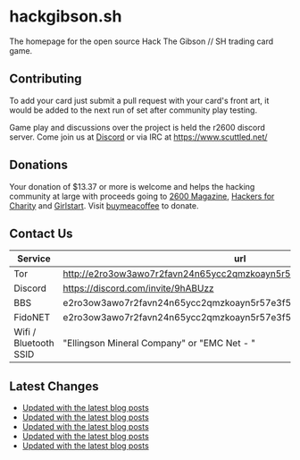 # hackgibson.sh
The homepage for the open source Hack The Gibson // SH trading card game.


## Contributing

To add your card just submit a pull request with your card's front art, it would be added to the next run of set after community play testing.

Game play and discussions over the project is held the r2600 discord server. Come join us at [Discord](https://discord.com/invite/9hABUzz) or via IRC at https://www.scuttled.net/


## Donations

Your donation of $13.37 or more is welcome and helps the hacking community at large with proceeds going to [2600 Magazine](https://2600.com/), [Hackers for Charity](https://hackersforcharity.org) and [Girlstart](https://girlstart.org).  Visit [buymeacoffee](https://www.buymeacoffee.com/hackgibson.sh) to donate.


## Contact Us

Service | url
-|-
Tor | http://e2ro3ow3awo7r2favn24n65ycc2qmzkoayn5r57e3f56nvjwdcgg32ad.onion
Discord | https://discord.com/invite/9hABUzz
BBS | e2ro3ow3awo7r2favn24n65ycc2qmzkoayn5r57e3f56nvjwdcgg32ad.onion:23
FidoNET | e2ro3ow3awo7r2favn24n65ycc2qmzkoayn5r57e3f56nvjwdcgg32ad.onion:24554
Wifi / Bluetooth SSID | "Ellingson Mineral Company" or "EMC Net - <fidonet address>"

## Latest Changes
<!-- BLOG-POST-LIST:START -->
- [Updated with the latest blog posts](https://github.com/DFW2600/hackgibson.sh/commit/b08d4a29fe18641ee084fb074f80deeec20bb340)
- [Updated with the latest blog posts](https://github.com/DFW2600/hackgibson.sh/commit/e532dd34a890c8fcf8f1d41f8d03c94d4222632e)
- [Updated with the latest blog posts](https://github.com/DFW2600/hackgibson.sh/commit/60755d08dea6a07d943422773f6ddc2b604e24f1)
- [Updated with the latest blog posts](https://github.com/DFW2600/hackgibson.sh/commit/c70a331ff72d951f9d2b67d431eb24bb985a047a)
- [Updated with the latest blog posts](https://github.com/DFW2600/hackgibson.sh/commit/0f05ac3e51d066ceddca880dc659ff7b26d2710b)
<!-- BLOG-POST-LIST:END -->
